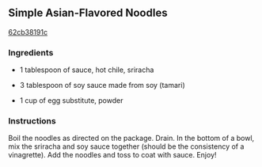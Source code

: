## Simple Asian-Flavored Noodles

[62cb38191c](http://www.food.com/recipe/simple-asian-flavored-noodles-426231)

### Ingredients

 - 1 tablespoon of sauce, hot chile, sriracha

 - 3 tablespoon of soy sauce made from soy (tamari)

 - 1 cup of egg substitute, powder

### Instructions

Boil the noodles as directed on the package. Drain. In the bottom of a bowl, mix the sriracha and soy sauce together (should be the consistency of a vinagrette). Add the noodles and toss to coat with sauce. Enjoy!